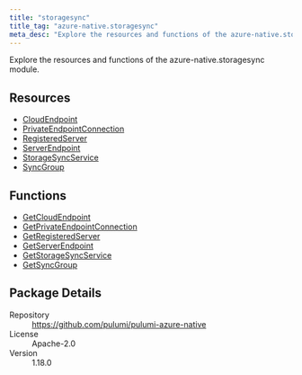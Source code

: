 ```yaml
---
title: "storagesync"
title_tag: "azure-native.storagesync"
meta_desc: "Explore the resources and functions of the azure-native.storagesync module."
---
```


<!-- WARNING: this file was generated by Pulumi Docs Generator. -->
<!-- Do not edit by hand unless you're certain you know what you are doing! -->

Explore the resources and functions of the azure-native.storagesync module.

<h2 id="resources">Resources</h2>
<ul class="api">
    <li><a href="cloudendpoint" title="CloudEndpoint"><span class="symbol resource"></span>CloudEndpoint</a></li>
    <li><a href="privateendpointconnection" title="PrivateEndpointConnection"><span class="symbol resource"></span>PrivateEndpointConnection</a></li>
    <li><a href="registeredserver" title="RegisteredServer"><span class="symbol resource"></span>RegisteredServer</a></li>
    <li><a href="serverendpoint" title="ServerEndpoint"><span class="symbol resource"></span>ServerEndpoint</a></li>
    <li><a href="storagesyncservice" title="StorageSyncService"><span class="symbol resource"></span>StorageSyncService</a></li>
    <li><a href="syncgroup" title="SyncGroup"><span class="symbol resource"></span>SyncGroup</a></li>
</ul>

<h2 id="functions">Functions</h2>
<ul class="api">
    <li><a href="getcloudendpoint" title="GetCloudEndpoint"><span class="symbol function"></span>GetCloudEndpoint</a></li>
    <li><a href="getprivateendpointconnection" title="GetPrivateEndpointConnection"><span class="symbol function"></span>GetPrivateEndpointConnection</a></li>
    <li><a href="getregisteredserver" title="GetRegisteredServer"><span class="symbol function"></span>GetRegisteredServer</a></li>
    <li><a href="getserverendpoint" title="GetServerEndpoint"><span class="symbol function"></span>GetServerEndpoint</a></li>
    <li><a href="getstoragesyncservice" title="GetStorageSyncService"><span class="symbol function"></span>GetStorageSyncService</a></li>
    <li><a href="getsyncgroup" title="GetSyncGroup"><span class="symbol function"></span>GetSyncGroup</a></li>
</ul>

<h2 id="package-details">Package Details</h2>
<dl class="package-details">
	<dt>Repository</dt>
	<dd><a href="https://github.com/pulumi/pulumi-azure-native">https://github.com/pulumi/pulumi-azure-native</a></dd>
	<dt>License</dt>
	<dd>Apache-2.0</dd>
	<dt>Version</dt>
	<dd>1.18.0</dd>
</dl>

